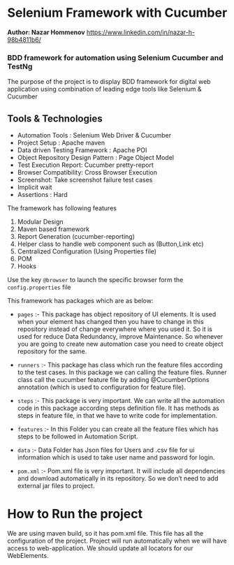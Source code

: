 # Selenium Framework with Cucumber
**Author: Nazar Hommenov**
https://www.linkedin.com/in/nazar-h-98b4811b6/

### BDD framework for automation using Selenium Cucumber and TestNg

The purpose of the project is to display BDD framework for digital web application using combination of leading edge tools like Selenium & Cucumber

## Tools & Technologies

* Automation Tools : Selenium Web Driver & Cucumber
* Project Setup : Apache maven
* Data driven Testing Framework : Apache POI
* Object Repository Design Pattern : Page Object Model
* Test Execution Report:  Cucumber pretty-report
* Browser Compatibility: Cross Browser Execution
* Screenshot:  Take screenshot failure test cases
* Implicit wait
* Assertions : Hard

The framework has following features

1. Modular Design
2. Maven based framework
3. Report Generation (cucumber-reporting)
4. Helper class to handle web component such as (Button,Link etc)
5. Centralized Configuration (Using Properties file)
6. POM
7. Hooks

Use the key `@browser` to launch the specific browser form the `config.properties` file

This framework has packages which are as below:

* `pages` :-
  This package has object repository of UI elements.  It is used when your element has changed then you have to change 
  in this repository instead of change everywhere where you used it. So it is used for reduce Data Redundancy, 
  improve Maintenance. So whenever you are going to create new automation case you need to create object 
  repository for the same.

* `runners` :-
  This package has class which run the feature files according to the test cases. In this package we can calling the feature files.
  Runner class call the cucumber feature file by adding @CucumberOptions annotation (which is used to configuration for feature file).

* `steps` :-
  This package is very important. We can write all the automation code in this package according steps definition file. 
  It has methods as steps in feature file, in that we have to write code for implementation.

* `features` :-
  In this Folder you can create all the feature files which has steps to be followed in Automation Script.

* `data` :-
  Data Folder has Json files for Users and .csv file for ui information which is used to take user name and password for login.

* `pom.xml` :-
  Pom.xml file is very important. It will include all dependencies and download automatically in its repository. 
  So we don’t need to add external jar files to project.

# How to Run the project
We are using maven build, so it has pom.xml file. This file has all the configuration of the project. 
Project will run automatically when we will have access to web-application. We should update all locators for our WebElements.